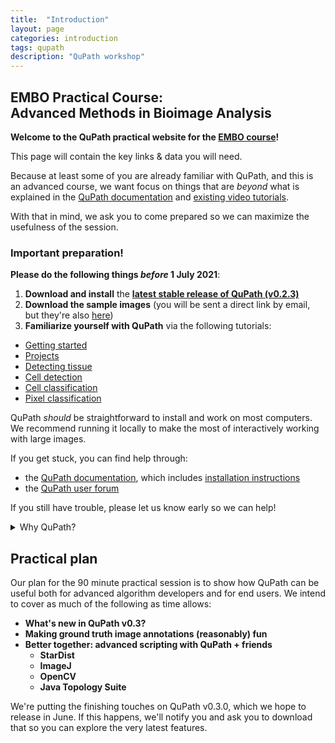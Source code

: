 ```yaml
---
title:  "Introduction"
layout: page
categories: introduction
tags: qupath
description: "QuPath workshop"
---
```


## EMBO Practical Course:<br/> Advanced Methods in Bioimage Analysis

**Welcome to the QuPath practical website for the [EMBO course](https://www.embl.de/training/events/2021/BIA21-01/programme/)!**

This page will contain the key links & data you will need.

Because at least some of you are already familiar with QuPath, and this is an advanced course, we want focus on things that are *beyond* what is explained in the [QuPath documentation](https://qupath.readthedocs.io/) and [existing video tutorials](http://youtube.com/c/qupath).

With that in mind, we ask you to come prepared so we can maximize the usefulness of the session.

<div class="warning" markdown="block">

### Important preparation!

**Please do the following things _before_ 1 July 2021**:

1. **Download and install** the [**latest stable release of QuPath (v0.2.3)**](https://github.com/qupath/qupath/releases/tag/latest)
2. **Download the sample images** (you will be sent a direct link by email, but they're also [here](https://qupath.readthedocs.io/en/0.2/docs/intro/acknowledgements.html))
3. **Familiarize yourself with QuPath** via the following tutorials:
  * [Getting started](https://qupath.readthedocs.io/en/0.2/docs/starting/index.html#getting-started)
  * [Projects](https://qupath.readthedocs.io/en/0.2/docs/tutorials/projects.html)
  * [Detecting tissue](https://qupath.readthedocs.io/en/0.2/docs/tutorials/thresholding.html)
  * [Cell detection](https://qupath.readthedocs.io/en/0.2/docs/tutorials/cell_detection.html)
  * [Cell classification](https://qupath.readthedocs.io/en/0.2/docs/tutorials/cell_classification.html)
  * [Pixel classification](https://qupath.readthedocs.io/en/0.2/docs/tutorials/pixel_classification.html)

</div>

QuPath *should* be straightforward to install and work on most computers.
We recommend running it locally to make the most of interactively working with large images.

If you get stuck, you can find help through:

* the [QuPath documentation](https://qupath.readthedocs.io), which includes [installation instructions](https://qupath.readthedocs.io/en/latest/docs/intro/installation.html)
* the [QuPath user forum](https://forum.image.sc/tag/qupath)

If you still have trouble, please let us know early so we can help!

<details markdown="1" class="gifview">
<summary>Why QuPath?</summary>
<br/>
One reason to use QuPath is that it can handle *whole slide images*: intimidating large, high-resolution 2D images, usually of complex tissue sections.

However, QuPath isn't *just* for whole slide images, and there are lots of other applications where it can help.

![Looking at a whole slide image]({{site.baseurl}}/assets/images/gifs/eyes.gif){: .shadow-image .max-width-90}
</details>

## Practical plan

Our plan for the 90 minute practical session is to show how QuPath can be useful both for advanced algorithm developers and for end users.
We intend to cover as much of the following as time allows:

* **What's new in QuPath v0.3?**
* **Making ground truth image annotations (reasonably) fun**
* **Better together: advanced scripting with QuPath + friends**
  * **StarDist**
  * **ImageJ**
  * **OpenCV**
  * **Java Topology Suite**

We're putting the finishing touches on QuPath v0.3.0, which we hope to release in June.
If this happens, we'll notify you and ask you to download that so you can explore the very latest features.

